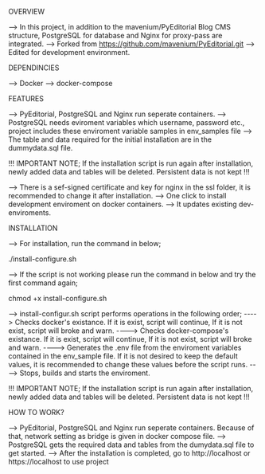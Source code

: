 OVERVIEW

--> In this project, in addition to the mavenium/PyEditorial Blog CMS structure, PostgreSQL for database and Nginx for proxy-pass are integrated.
--> Forked from https://github.com/mavenium/PyEditorial.git
--> Edited for development environment.

DEPENDINCIES

--> Docker
--> docker-compose

FEATURES

--> PyEditorial, PostgreSQL and Nginx run seperate containers.
--> PostgreSQL needs eviroment variables which username, password etc., project includes these enviroment variable samples in env_samples file 
--> The table and data required for the initial installation are in the dummydata.sql file. 

!!! IMPORTANT NOTE; If the installation script is run again after installation, newly added data and tables will be deleted. Persistent data is not kept !!!

--> There is a sef-signed certificate and key for nginx in the ssl folder, it is recommended to change it after installation.
--> One click to install development enviroment on docker containers.
--> It updates existing dev-enviroments.

INSTALLATION

--> For installation, run the command in below; 

./install-configure.sh

--> If the script is not working please run the command in below and try the first command again;

chmod +x install-configure.sh

--> install-configur.sh script performs operations in the following order;
----> Checks docker's existance. If it is exist, script will continue, If it is not exist, script will broke and warn. 
----> Checks docker-compose's existance. If it is exist, script will continue, If it is not exist, script will broke and warn.
----> Generates the .env file from the enviroment variables contained in the env_sample file. If it is not desired to keep the default values, it is recommended to change these values before the script runs.
----> Stops, builds and starts the enviroment.

!!! IMPORTANT NOTE; If the installation script is run again after installation, newly added data and tables will be deleted. Persistent data is not kept !!!

HOW TO WORK?

--> PyEditorial, PostgreSQL and Nginx run seperate containers. Because of that, network setting as bridge is given in docker compose file.
--> PostgreSQL gets the required data and tables from the dumydata.sql file to get started.
--> After the installation is completed, go to http://localhost or https://localhost to use project
